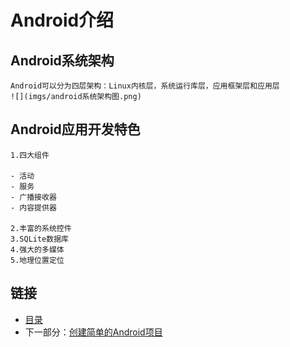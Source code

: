 # Android介绍

## Android系统架构

    Android可以分为四层架构：Linux内核层，系统运行库层，应用框架层和应用层
    ![](imgs/android系统架构图.png)

## Android应用开发特色

    1.四大组件
    	
	- 活动
	- 服务
	- 广播接收器
	- 内容提供器

    2.丰富的系统控件
    3.SQLite数据库
    4.强大的多媒体
    5.地理位置定位


## 链接

- [目录](directory.md)
- 下一部分：[创建简单的Android项目](create-simple-Android-project.md)
